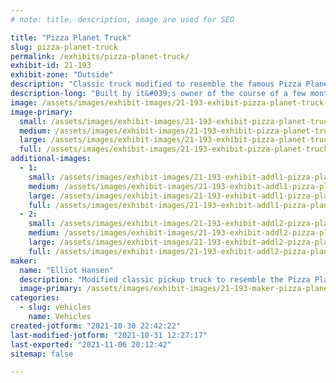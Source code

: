 ```yaml
---
# note: title, description, image are used for SEO

title: "Pizza Planet Truck"
slug: pizza-planet-truck
permalink: /exhibits/pizza-planet-truck/
exhibit-id: 21-193
exhibit-zone: "Outside"
description: "Classic truck modified to resemble the famous Pizza Planet Truck from Disney Pixar&#039;s Toy Story."
description-long: "Built by it&#039;s owner of the course of a few months the Pizza Planet truck brings a smile to everyone that sees it driving down the street. Keep an eye out and you might see something moving around in the bed. "
image: /assets/images/exhibit-images/21-193-exhibit-pizza-planet-truck-43-img-2316-6554-large.JPG
image-primary: 
  small: /assets/images/exhibit-images/21-193-exhibit-pizza-planet-truck-43-img-2316-6554-small.JPG
  medium: /assets/images/exhibit-images/21-193-exhibit-pizza-planet-truck-43-img-2316-6554-medium.JPG
  large: /assets/images/exhibit-images/21-193-exhibit-pizza-planet-truck-43-img-2316-6554-large.JPG
  full: /assets/images/exhibit-images/21-193-exhibit-pizza-planet-truck-43-img-2316-6554-full.JPG
additional-images: 
  - 1:
    small: /assets/images/exhibit-images/21-193-exhibit-addl1-pizza-planet-truck-img-2317-small.JPG
    medium: /assets/images/exhibit-images/21-193-exhibit-addl1-pizza-planet-truck-img-2317-medium.JPG
    large: /assets/images/exhibit-images/21-193-exhibit-addl1-pizza-planet-truck-img-2317-large.JPG
    full: /assets/images/exhibit-images/21-193-exhibit-addl1-pizza-planet-truck-img-2317-full.JPG
  - 2:
    small: /assets/images/exhibit-images/21-193-exhibit-addl2-pizza-planet-truck-img-2318-small.JPG
    medium: /assets/images/exhibit-images/21-193-exhibit-addl2-pizza-planet-truck-img-2318-medium.JPG
    large: /assets/images/exhibit-images/21-193-exhibit-addl2-pizza-planet-truck-img-2318-large.JPG
    full: /assets/images/exhibit-images/21-193-exhibit-addl2-pizza-planet-truck-img-2318-full.JPG
maker: 
  name: "Elliot Hansen"
  description: "Modified classic pickup truck to resemble the Pizza Planet Truck from Disney Pixar&#039;s Toy Story series. "
  image-primary: /assets/images/exhibit-images/21-193-maker-pizza-planet-truck-img-2316-medium.JPG
categories: 
  - slug: vehicles
    name: Vehicles
created-jotform: "2021-10-30 22:42:22"
last-modified-jotform: "2021-10-31 12:27:17"
last-exported: "2021-11-06 20:12:42"
sitemap: false

---
```

